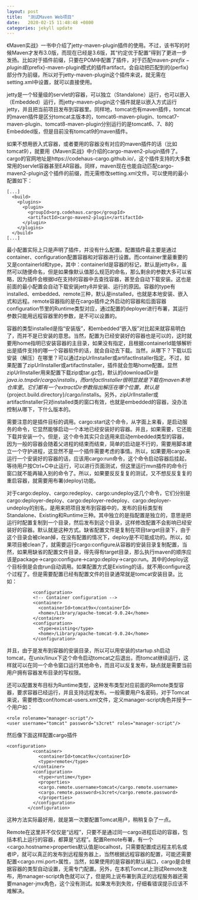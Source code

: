 ```yaml
---
layout: post
title:  "测试Maven Web项目"
date:   2020-02-15 11:48:48 +0800
categories: jekyll update
---
```

《Maven实战》一书中介绍了jetty-maven-plugin插件的使用。不过，该书写的时候Maven才发布3.0版，而现在已经是3.6版，其“约定优于配置”得到了更进一步发扬。比如对于插件前缀，只要在POM中配置了插件，对于匹配maven-${prefix}-plugin或${prefix}-maven-plugin模式的插件artifact，会自动把匹配到的{perfix}部分作为前缀，所以对于jetty-maven-plugin这个插件来说，就无需在setting.xml中设置，就可以直接使用。

jetty是一个轻量级的servlet的容器，可以独立（Standalone）运行，也可以嵌入（Embedded）运行，而jetty-maven-plugin这个插件就是以嵌入方式运行jetty，并且把当前项目发布到容器里。同样地，tomcat也有maven插件，tomcat的maven插件是区分tomcat主版本的，tomcat6-maven-plugin、tomcat7-maven-plugin、tomcat8-maven-plugin分别运行的是tomcat6、7、8的Embedded版，但是目前没有tomcat9的maven插件。

如果不想用嵌入式容器，或者要用的容器没有对应的maven插件的话（比如tomcat9），就要用《Maven实战》中介绍的cargo-maven2-plugin插件了。cargo的官网地址是https://codehaus-cargo.github.io/，这个插件支持的大多数常用的servlet容器甚至EAR容器。同样，maven现在也能自动匹配cargo-maven2-plugin这个插件的前缀，而无需修改setting.xml文件。可以使用的最小配置如下：
```
[...]
  <build>
    <plugins>
      <plugin>
        <groupId>org.codehaus.cargo</groupId>
        <artifactId>cargo-maven2-plugin</artifactId>
      </plugin>
    </plugins>
  </build>
[...]
```
最小配置实际上只是声明了插件，并没有什么配置。配置插件最主要是通过container、configuration配置容器和对容器进行设置。而container里最重要的又是containerId和type，其中：containerId是容器的标记，默认是jetty8x，虽然可以随便命名，但是如果像默认值那么规范的命名，那么剩余的参数大多可以省略，因为插件会根据Id在支持的容器中去查找容器，甚至会自动下载安装。这也是前面的最小配置会自动下载安装jetty8并安装、运行的原因。容器的type有installed、embedded、remote三种，默认是installed，也就是本地安装、嵌入式和远程。remote容器指的是在cargo插件之外启动的容器和后面容器configuration节里的Runtime类型对应，通过配置的deployer进行布署，其运行参数只能用远程容器里的参数，是不可以设置的。

容器的类型installed是指“安装版”，和embedded“嵌入版”对比起来就容易明白了，而并不是已安装的意思。当然，配置为已经安装好的容器也是可以的，这时就要用home指明已安装容器的主目录，如果没有指定，且根据containerId能够解析出是插件支持的哪一个容器软件的话，就会自动去下载。当然，从哪下？下载以后安装（解压）在哪里？可以通过zipUrlInstaller或artifactInstaller指定。不过，如果配置了zipUrlInstaller或artifactInstaller，插件就会忽略home配置。显然zipUrlInstaller用来配置下载zip或tar.gz包，默认的downloadDir是${java.io.tmpdir}/cargo/installs，而artifactInstaller很明显就是下载在maven本地仓库里。它们都有一个extractDir参数指出解压在哪个位置，默认是${project.build.directory}/cargo/installs。另外，zipUrlInstaller或artifactInstaller只对installed类的窗口有效，也就是embedded的容器，没办法控制从哪下，下什么版本的。

需要注意的是插件目标的调用。cargo:start这个命令，从字面上来看，是启动服务的命令，它显然能够启动一个本地已经安装好的容器。并且，如果需要，它还能下载并安装一个。但是，这个命令其实只合适用来启动embedded类型的容器，因为一般的容器会随着父进程的结束而结束，简单的启动是不行的，需要用脚本建立一个守护进程，这显然不是一个插件需要考虑的事情。所以，如果要用cargo来运行一个安装好的容器的话，应该用cargo:run命令，这个命令启动容器后挂起，等待用户按Ctrl+C中止运行，可以进行页面测试，但这里运行mvn插件的命令行窗口就不能再输入别的命令了。所以，如果要反反复复的测试，又不想反反复复的重启容器，就需要用布署(deploy)功能。

对于cargo:deploy、cargo:redeploy、cargo:undeploy这几个命令，它们分别是cargo:deployer-deploy、cargo:deployer-redeploy、cargo:deployer-undeploy的别名，是用来把项目发布到容器中的，发布的目标类型有Standalone、Existing和Runtime三种。其中独立的是指配置是独立的，意思是把运行时配置复制到一个目录，然后发布到这个目录，这样修改配置不会影响已经安装好的容器。默认就是这种方式。缺省配置文件是复制在项目target目录下，由于这个目录会被clean掉，在没有配置的情况下，deploy是不可能成功的。所以，如果项目被clean了，就需要运行cargo:configure从容器的安装目录复制配置，当然，如果用缺省的配置文件目录，得先得有target目录，那么执行maven的顺序应该是package->cargo:configure->cargo:deploy->cargo:run。其中的deploy这个目标倒是会由run自动调用。如果配置方式是Existing的话，就不用configure这个过程了。但是需要配置已经有配置文件的目录通常就是tomcat安装目录。比如：
```
          <configuration>
          <!-- Container configuration -->
          <container>
            <containerId>tomcat9x</containerId>
            <home>/Library/apache-tomcat-9.0.24</home>
          </container>
          <configuration>
            <type>existing</type>
            <home>/Library/apache-tomcat-9.0.24</home>
          </configuration>
```
并且，由于是发布到容器的安装目录，所以可以用安装的startup.sh启动tomcat，在unix/linux下这个命令启动tomcat之后退出，而tomcat继续运行，这样就可以在同一个命令窗口运行其他命令，而且可以反复发布，缺点就是需要当前用户拥有容器发布目录的写权限。

还可以配置发布目标为Runtime类型，这种发布类型对应前面的Remote类型容器，要求容器已经运行，并且支持远程发布。一般需要用户名密码，对于Tomcat来说，需要修改conf/tomcat-users.xml文件，定义manager-script角色并授予一个用户如：
```
<role rolename="manager-script"/>
<user username="tomcat" password="s3cret" roles="manager-script"/>
```
然后像下面这样配置cargo插件
```
<configuration>
          <container>
            <containerId>tomcat9x</containerId>
            <type>remote</type>
          </container>
          <configuration>
            <type>runtime</type>
            <properties>
            <cargo.remote.username>tomcat</cargo.remote.username>
            <cargo.remote.password>s3cret</cargo.remote.password>
            </properties>
          </configuration>
        </configuration>
```
这种方法实际最好用，就是第一次要配置Tomcat用户，稍稍复杂了一点。

Remote在这里并不仅仅是“远程”，只要不是通过同一cargo进程启动的容器，包括本机上运行的容器，都算是“远程”。配置Remote布署，有一个<cargo.hostname>properties默认值是localhost，只需要配置成远程主机名或者IP，就可以真正的发布到远程服务器上，当然根据远程容器的配置，可能还需要配置<cargo.rmi.port>属性，当然，如果使用的是容器的默认端口，cargo是会根据容器的类型自动设置，无需专门配置。另外，在本机Tomcat上测试Remote发布，用manager-script角色就可以了，但是网上说布署到真正的远程服务器还需要manager-jmx角色，这个没有测试。如果发布到失败，仔细看错误提示应该不难解决。